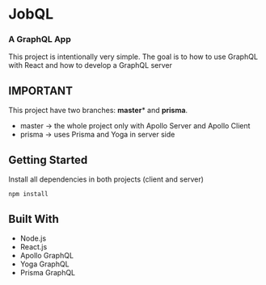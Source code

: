 # JobQL
### A GraphQL App
This project is intentionally very simple. The goal is to how to use GraphQL with React and how to develop a GraphQL server

## IMPORTANT
This project have two branches: **master*** and **prisma**.
* master -> the whole project only with Apollo Server and Apollo Client
* prisma -> uses Prisma and Yoga in server side

## Getting Started
Install all dependencies in both projects (client and server)
```
npm install
```
## Built With
* Node.js
* React.js
* Apollo GraphQL
* Yoga GraphQL
* Prisma GraphQL